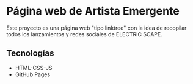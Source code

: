 # Página web de Artista Emergente

Este proyecto es una página web "tipo linktree" con la idea de recopilar todos los lanzamientos y redes sociales de ELECTRIC SCAPE.

## Tecnologías
- HTML-CSS-JS
- GitHub Pages

